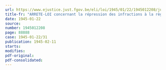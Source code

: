 ```yaml
---
url: https://www.ejustice.just.fgov.be/eli/loi/1945/01/22/1945012208/justel
title-fr: "ARRETE-LOI concernant la répression des infractions à la règlementation relative à l'approvisionnement du pays"
date: 1945-01-22
source:
number: 1945012208
page: 88888
case: 1945-01-22/31
publication: 1945-02-11
starts:
modifies:
pdf-original:
pdf-consolidated:
---
```


